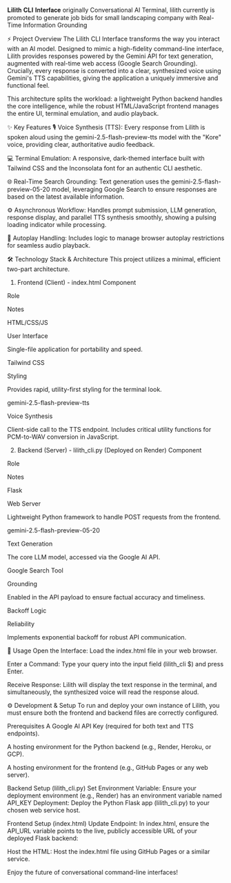 𝐋𝐢𝐥𝐢𝐭𝐡 𝐂𝐋𝐈 𝐈𝐧𝐭𝐞𝐫𝐟𝐚𝐜𝐞
originally Conversational AI Terminal, lilith currently is promoted to generate job bids for small landscaping company with Real-Time Information Grounding

⚡️ Project Overview
The Lilith CLI Interface transforms the way you interact with an AI model. Designed to mimic a high-fidelity command-line interface, Lilith provides responses powered by the Gemini API for text generation, augmented with real-time web access (Google Search Grounding). Crucially, every response is converted into a clear, synthesized voice using Gemini's TTS capabilities, giving the application a uniquely immersive and functional feel.

This architecture splits the workload: a lightweight Python backend handles the core intelligence, while the robust HTML/JavaScript frontend manages the entire UI, terminal emulation, and audio playback.

✨ Key Features
🎙️ Voice Synthesis (TTS): Every response from Lilith is spoken aloud using the gemini-2.5-flash-preview-tts model with the "Kore" voice, providing clear, authoritative audio feedback.

💻 Terminal Emulation: A responsive, dark-themed interface built with Tailwind CSS and the Inconsolata font for an authentic CLI aesthetic.

🌐 Real-Time Search Grounding: Text generation uses the gemini-2.5-flash-preview-05-20 model, leveraging Google Search to ensure responses are based on the latest available information.

⚙️ Asynchronous Workflow: Handles prompt submission, LLM generation, response display, and parallel TTS synthesis smoothly, showing a pulsing loading indicator while processing.

🔕 Autoplay Handling: Includes logic to manage browser autoplay restrictions for seamless audio playback.

🛠 Technology Stack & Architecture
This project utilizes a minimal, efficient two-part architecture.

1. Frontend (Client) - index.html
Component

Role

Notes

HTML/CSS/JS

User Interface

Single-file application for portability and speed.

Tailwind CSS

Styling

Provides rapid, utility-first styling for the terminal look.

gemini-2.5-flash-preview-tts

Voice Synthesis

Client-side call to the TTS endpoint. Includes critical utility functions for PCM-to-WAV conversion in JavaScript.

2. Backend (Server) - lilith_cli.py (Deployed on Render)
Component

Role

Notes

Flask

Web Server

Lightweight Python framework to handle POST requests from the frontend.

gemini-2.5-flash-preview-05-20

Text Generation

The core LLM model, accessed via the Google AI API.

Google Search Tool

Grounding

Enabled in the API payload to ensure factual accuracy and timeliness.

Backoff Logic

Reliability

Implements exponential backoff for robust API communication.

🚀 Usage
Open the Interface: Load the index.html file in your web browser.

Enter a Command: Type your query into the input field (lilith_cli $) and press Enter.

Receive Response: Lilith will display the text response in the terminal, and simultaneously, the synthesized voice will read the response aloud.

⚙️ Development & Setup
To run and deploy your own instance of Lilith, you must ensure both the frontend and backend files are correctly configured.

Prerequisites
A Google AI API Key (required for both text and TTS endpoints).

A hosting environment for the Python backend (e.g., Render, Heroku, or GCP).

A hosting environment for the frontend (e.g., GitHub Pages or any web server).

Backend Setup (lilith_cli.py)
Set Environment Variable: Ensure your deployment environment (e.g., Render) has an environment variable named API_KEY
Deployment: Deploy the Python Flask app (lilith_cli.py) to your chosen web service host.

Frontend Setup (index.html)
Update Endpoint: In index.html, ensure the API_URL variable points to the live, publicly accessible URL of your deployed Flask backend:


Host the HTML: Host the index.html file using GitHub Pages or a similar service.

Enjoy the future of conversational command-line interfaces!
